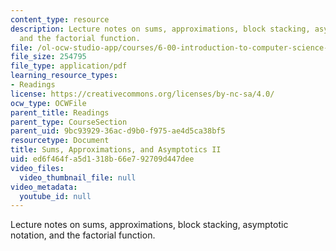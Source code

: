 ```yaml
---
content_type: resource
description: Lecture notes on sums, approximations, block stacking, asymptotic notation,
  and the factorial function.
file: /ol-ocw-studio-app/courses/6-00-introduction-to-computer-science-and-programming-fall-2008/ed6f464fa5d1318b66e792709d447dee_l11_sums2.pdf
file_size: 254795
file_type: application/pdf
learning_resource_types:
- Readings
license: https://creativecommons.org/licenses/by-nc-sa/4.0/
ocw_type: OCWFile
parent_title: Readings
parent_type: CourseSection
parent_uid: 9bc93929-36ac-d9b0-f975-ae4d5ca38bf5
resourcetype: Document
title: Sums, Approximations, and Asymptotics II
uid: ed6f464f-a5d1-318b-66e7-92709d447dee
video_files:
  video_thumbnail_file: null
video_metadata:
  youtube_id: null
---
```

Lecture notes on sums, approximations, block stacking, asymptotic notation, and the factorial function.